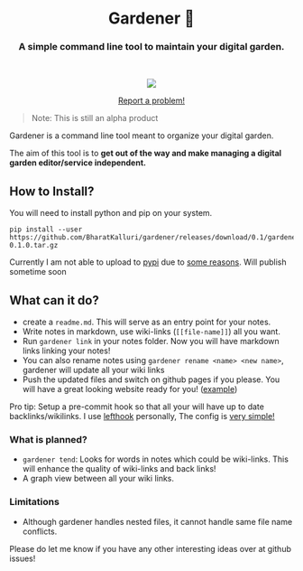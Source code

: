 <div>
  <h1 align="center">Gardener 🌱</h1>
  <h3 align="center">A simple command line tool to maintain your digital garden.</h3>
</div>

<br/>

<p align="center">
   <a href="./LICENSE">
    <img src="https://img.shields.io/badge/License-GPL--3.0-blue.svg">
   </a>
</p>

<p align="center">
    <a href="https://github.com/bharatkalluri/gardener/issues/new"> Report a problem! </a>
</p>

> Note: This is still an alpha product

Gardener is a command line tool meant to organize your digital garden.

The aim of this tool is to **get out of the way and make managing a digital garden editor/service independent.**

## How to Install?

You will need to install python and pip on your system.

```shell script
pip install --user https://github.com/BharatKalluri/gardener/releases/download/0.1/gardener-0.1.0.tar.gz
```

Currently I am not able to upload to [pypi](pypi.org/) due to [some reasons](https://github.com/BharatKalluri/gardener/issues/14). Will publish sometime soon

## What can it do?

- create a `readme.md`. This will serve as an entry point for your notes.
- Write notes in markdown, use wiki-links (`[[file-name]]`) all you want.
- Run `gardener link` in your notes folder. Now you will have markdown links linking your notes!
- You can also rename notes using `gardener rename <name> <new name>`, gardener will update all your wiki links
- Push the updated files and switch on github pages if you please. You will have a great looking website ready for you! ([example](https://notes.bharatkalluri.in))

Pro tip: Setup a pre-commit hook so that all your will have up to date backlinks/wikilinks. I use [lefthook](https://github.com/Arkweid/lefthook/)
     personally, The config is [very simple!](https://github.com/BharatKalluri/notes/blob/master/lefthook.yml)

### What is planned?

- `gardener tend`: Looks for words in notes which could be wiki-links. This will enhance the quality of
    wiki-links and back links!
- A graph view between all your wiki links.
    
### Limitations
- Although gardener handles nested files, it cannot handle same file name conflicts.
    
Please do let me know if you have any other interesting ideas over at github issues!